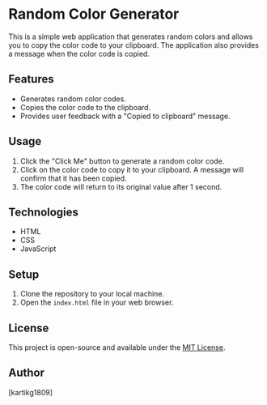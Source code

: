 # Random Color Generator

This is a simple web application that generates random colors and allows you to copy the color code to your clipboard. The application also provides a message when the color code is copied.

## Features

- Generates random color codes.
- Copies the color code to the clipboard.
- Provides user feedback with a "Copied to clipboard" message.

## Usage

1. Click the "Click Me" button to generate a random color code.
2. Click on the color code to copy it to your clipboard. A message will confirm that it has been copied.
3. The color code will return to its original value after 1 second.

## Technologies

- HTML
- CSS
- JavaScript

## Setup

1. Clone the repository to your local machine.
2. Open the `index.html` file in your web browser.

## License

This project is open-source and available under the [MIT License](LICENSE).

## Author

[kartikg1809]
